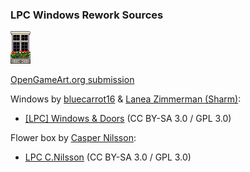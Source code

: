 ### LPC Windows Rework Sources

![Preview](preview.png)

[OpenGameArt.org submission](https://opengameart.org/node/81885)

Windows by [bluecarrot16](https://opengameart.org/user/18016) & [Lanea Zimmerman (Sharm)](https://opengameart.org/user/1727):
- [[LPC] Windows & Doors](https://opengameart.org/node/41378) (CC BY-SA 3.0 / GPL 3.0)

Flower box by [Casper Nilsson](https://opengameart.org/user/2664):
- [LPC C.Nilsson](https://opengameart.org/content/lpc-cnilsson) (CC BY-SA 3.0 / GPL 3.0)
